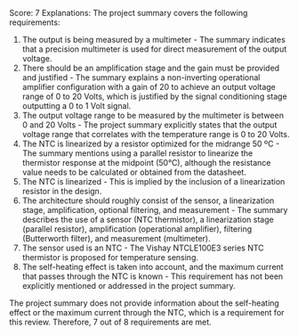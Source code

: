 Score: 7
Explanations: 
The project summary covers the following requirements:

1. The output is being measured by a multimeter - The summary indicates that a precision multimeter is used for direct measurement of the output voltage.
2. There should be an amplification stage and the gain must be provided and justified - The summary explains a non-inverting operational amplifier configuration with a gain of 20 to achieve an output voltage range of 0 to 20 Volts, which is justified by the signal conditioning stage outputting a 0 to 1 Volt signal.
3. The output voltage range to be measured by the multimeter is between 0 and 20 Volts - The project summary explicitly states that the output voltage range that correlates with the temperature range is 0 to 20 Volts.
4. The NTC is linearized by a resistor optimized for the midrange 50 ºC - The summary mentions using a parallel resistor to linearize the thermistor response at the midpoint (50°C), although the resistance value needs to be calculated or obtained from the datasheet.
5. The NTC is linearized - This is implied by the inclusion of a linearization resistor in the design.
6. The architecture should roughly consist of the sensor, a linearization stage, amplification, optional filtering, and measurement - The summary describes the use of a sensor (NTC thermistor), a linearization stage (parallel resistor), amplification (operational amplifier), filtering (Butterworth filter), and measurement (multimeter).
7. The sensor used is an NTC - The Vishay NTCLE100E3 series NTC thermistor is proposed for temperature sensing.
8. The self-heating effect is taken into account, and the maximum current that passes through the NTC is known - This requirement has not been explicitly mentioned or addressed in the project summary.

The project summary does not provide information about the self-heating effect or the maximum current through the NTC, which is a requirement for this review. Therefore, 7 out of 8 requirements are met.